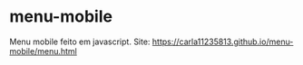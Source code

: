 # menu-mobile
Menu mobile feito em javascript.
Site: https://carla11235813.github.io/menu-mobile/menu.html
